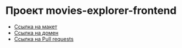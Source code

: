 # Проект movies-explorer-frontend

* [Ссылка на макет](https://drive.google.com/file/d/1qjq4SmwX_yKWcNYPQ3caZjlu93sLgiTS/view?usp=sharing)
* [Ссылка на домен](https://maninep.nomoreparties.sbs)
* [Ссылка на Pull requests](https://github.com/ninam2013/movies-explorer-frontend/pull/2)
